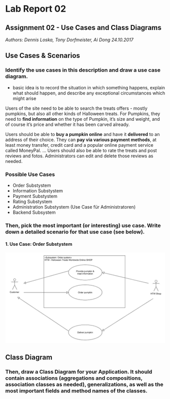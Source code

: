 # Lab Report 02
## Assignment 02 - Use Cases and Class Diagrams
_Authors: Dennis Loska, Tony Dorfmeister, Ai Dong 24.10.2017_

## Use Cases & Scenarios

### Identify the use cases in this description and draw a use case diagram.

- basic idea is to record the situation in which something happens, explain what should happen, and describe any exceptional circumstances which might arise

Users of the site need to be able to search the treats offers - mostly pumpkins, but also all other kinds of Halloween treats. For Pumpkins, they need to **find information** on the type of Pumpkin, it’s size and weight, and of course it’s price and whether it has been carved already.

Users should be able to **buy a pumpkin online** and have it **delivered** to an address of their choice. They can **pay via various payment methods**, at least money transfer, credit card and a popular online payment service called MoneyPal.
...
Users should also be able to rate the treats and post reviews and fotos. Administrators can edit and delete those reviews as needed.

### Possible Use Cases

- Order Substystem
- Information Substystem
- Payment Substystem
- Rating Substystem
- Administration Substystem (Use Case für Administratoren)
- Backend Subsystem


### Then, pick the most important (or interesting) use case. Write down a detailed scenario for that use case (see below).

#### 1. Use Case: Order Substystem

![](UseCaseSubsystemOrder.jpg)

## Class Diagram

### Then, draw a Class Diagram for your Application. It should contain associations (aggregations and compositions, association classes as needed), generalizations, as well as the most important fields and method names of the classes.
